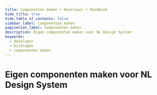 ```yaml
---
title: Componenten maken • Developer • Handboek
hide_title: true
hide_table_of_contents: false
sidebar_label: Componenten maken
pagination_label: Componenten maken
description: Eigen componenten maken voor NL Design System
keywords:
  - developer
  - bijdragen
  - componenten maken
---
```


# Eigen componenten maken voor NL Design System
